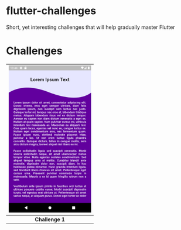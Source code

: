 # flutter-challenges
Short, yet interesting challenges that will help gradually master Flutter

# Challenges



| [<img src="images/challenge_1.png" height="400">](/challenges_set_1/challenge_1/README.md) |
|:---:|
| **Challenge 1** |
